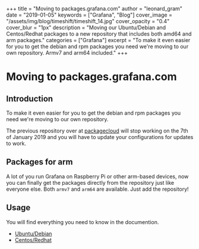 +++
title = "Moving to packages.grafana.com"
author = "leonard_gram"
date = "2019-01-05"
keywords = ["Grafana", "Blog"]
cover_image = "/assets/img/blog/timeshift/timeshift_14.jpg"
cover_opacity = "0.4"
cover_blur = "1px"
description = "Moving our Ubuntu/Debian and Centos/Redhat packages to a new repository that includes both amd64 and arm packages."
categories = ["Grafana"]
excerpt = "To make it even easier for you to get the debian and rpm packages you need we're moving to our own repository. Armv7 and arm64 included."
+++

# Moving to packages.grafana.com

## Introduction

To make it even easier for you to get the debian and rpm packages you need we're moving to our own repository.

The previous repository over at [packagecloud](https://packagecloud.io/grafana/stable) will stop working on the 7th of January 2019 and you will have to update your configurations for updates to work.

## Packages for arm

A lot of you run Grafana on Raspberry Pi or other arm-based devices, now you can finally get the packages directly from the repository just like everyone else. Both `armv7` and `arm64` are available. Just add the repository!

## Usage

You will find everything you need to know in the documention. 

- [Ubuntu/Debian](http://docs.grafana.org/installation/debian/)
- [Centos/Redhat](http://docs.grafana.org/installation/rpm/)